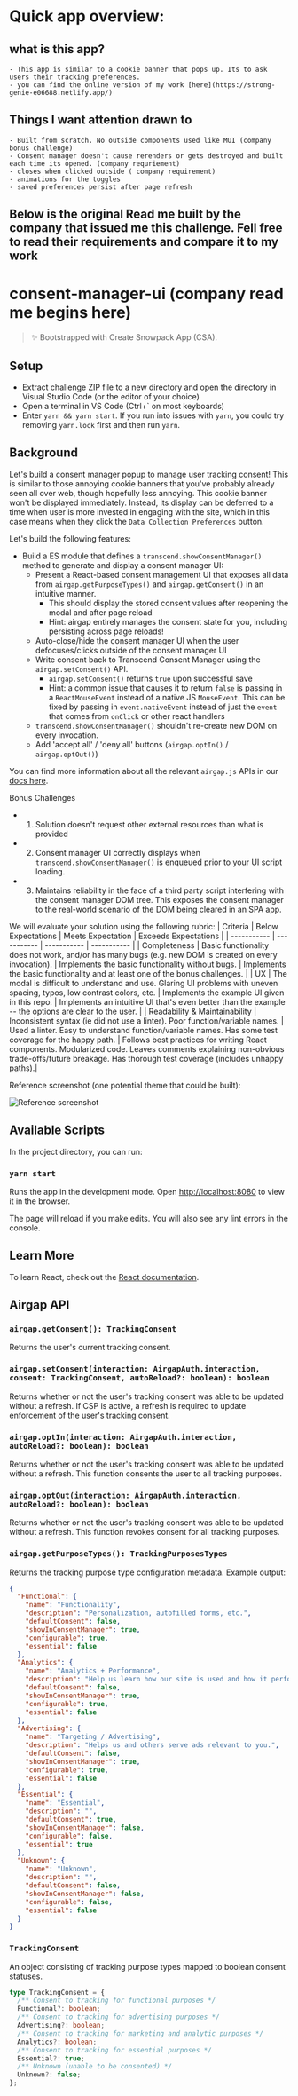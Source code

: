 # Quick app overview:


## what is this app?
    - This app is similar to a cookie banner that pops up. Its to ask users their tracking preferences. 
    - you can find the online version of my work [here](https://strong-genie-e06688.netlify.app/)

## Things I want attention drawn to
    - Built from scratch. No outside components used like MUI (company bonus challenge)
    - Consent manager doesn't cause rerenders or gets destroyed and built each time its opened. (company requriement)
    - closes when clicked outside ( company requirement)
    - animations for the toggles
    - saved preferences persist after page refresh


## Below is the original Read me built by the company that issued me this challenge. Fell free to read their requirements and compare it to my work




# consent-manager-ui (company read me begins here)

> ✨ Bootstrapped with Create Snowpack App (CSA).

## Setup

- Extract challenge ZIP file to a new directory and open the directory in Visual Studio Code (or the editor of your choice)
- Open a terminal in VS Code (Ctrl+\` on most keyboards)
- Enter `yarn && yarn start`. If you run into issues with `yarn`, you could try removing `yarn.lock` first and then run `yarn`.

## Background

Let's build a consent manager popup to manage user tracking consent! This is similar to those annoying cookie banners that you've probably already seen all over web, though hopefully less annoying. This cookie banner won't be displayed immediately. Instead, its display can be deferred to a time when user is more invested in engaging with the site, which in this case means when they click the `Data Collection Preferences` button.

Let's build the following features:

- Build a ES module that defines a `transcend.showConsentManager()` method to generate and display a consent manager UI:
  - Present a React-based consent management UI that exposes all data from `airgap.getPurposeTypes()` and `airgap.getConsent()` in an intuitive manner.
    - This should display the stored consent values after reopening the modal and after page reload
    - Hint: airgap entirely manages the consent state for you, including persisting across page reloads!
  - Auto-close/hide the consent manager UI when the user defocuses/clicks outside of the consent manager UI
  - Write consent back to Transcend Consent Manager using the `airgap.setConsent()` API.
    - `airgap.setConsent()` returns `true` upon successful save
    - Hint: a common issue that causes it to return `false` is passing in a `ReactMouseEvent` instead of a native JS `MouseEvent`. This can be fixed by passing in `event.nativeEvent` instead of just the `event` that comes from `onClick` or other react handlers
  - `transcend.showConsentManager()` shouldn't re-create new DOM on every invocation.
  - Add 'accept all' / 'deny all' buttons (`airgap.optIn()` / `airgap.optOut()`)

You can find more information about all the relevant `airgap.js` APIs in our [docs here](https://docs.transcend.io/docs/consent/reference/api).

Bonus Challenges

- 1. Solution doesn't request other external resources than what is provided
- 2. Consent manager UI correctly displays when `transcend.showConsentManager()` is enqueued prior to your UI script loading.
- 3. Maintains reliability in the face of a third party script interfering with the consent manager DOM tree. This exposes the consent manager to the real-world scenario of the DOM being cleared in an SPA app.

We will evaluate your solution using the following rubric:
| Criteria | Below Expectations | Meets Expectation | Exceeds Expectations |
| ----------- | ----------- | ----------- | ----------- |
| Completeness | Basic functionality does not work, and/or has many bugs (e.g. new DOM is created on every invocation). | Implements the basic functionality without bugs. | Implements the basic functionality and at least one of the bonus challenges. |
| UX | The modal is difficult to understand and use. Glaring UI problems with uneven spacing, typos, low contrast colors, etc. | Implements the example UI given in this repo. | Implements an intuitive UI that's even better than the example -- the options are clear to the user. |
| Readability & Maintainability | Inconsistent syntax (ie did not use a linter). Poor function/variable names. | Used a linter. Easy to understand function/variable names. Has some test coverage for the happy path. | Follows best practices for writing React components. Modularized code. Leaves comments explaining non-obvious trade-offs/future breakage. Has thorough test coverage (includes unhappy paths).|

Reference screenshot (one potential theme that could be built):

![Reference screenshot](https://user-images.githubusercontent.com/46995/96355297-eb129580-1094-11eb-933f-fb3ca3a18090.png 'Screenshot of a reference consent manager UI design')

## Available Scripts

In the project directory, you can run:

### `yarn start`

Runs the app in the development mode.
Open [http://localhost:8080](http://localhost:8080) to view it in the browser.

The page will reload if you make edits.
You will also see any lint errors in the console.

## Learn More

To learn React, check out the [React documentation](https://reactjs.org/).

## Airgap API

### `airgap.getConsent(): TrackingConsent`

Returns the user's current tracking consent.

### `airgap.setConsent(interaction: AirgapAuth.interaction, consent: TrackingConsent, autoReload?: boolean): boolean`

Returns whether or not the user's tracking consent was able to be updated without a refresh. If CSP is active, a refresh is required to update enforcement of the user's tracking consent.

### `airgap.optIn(interaction: AirgapAuth.interaction, autoReload?: boolean): boolean`

Returns whether or not the user's tracking consent was able to be updated without a refresh. This function consents the user to all tracking purposes.

### `airgap.optOut(interaction: AirgapAuth.interaction, autoReload?: boolean): boolean`

Returns whether or not the user's tracking consent was able to be updated without a refresh. This function revokes consent for all tracking purposes.

### `airgap.getPurposeTypes(): TrackingPurposesTypes`

Returns the tracking purpose type configuration metadata. Example output:

```json
{
  "Functional": {
    "name": "Functionality",
    "description": "Personalization, autofilled forms, etc.",
    "defaultConsent": false,
    "showInConsentManager": true,
    "configurable": true,
    "essential": false
  },
  "Analytics": {
    "name": "Analytics + Performance",
    "description": "Help us learn how our site is used and how it performs.",
    "defaultConsent": false,
    "showInConsentManager": true,
    "configurable": true,
    "essential": false
  },
  "Advertising": {
    "name": "Targeting / Advertising",
    "description": "Helps us and others serve ads relevant to you.",
    "defaultConsent": false,
    "showInConsentManager": true,
    "configurable": true,
    "essential": false
  },
  "Essential": {
    "name": "Essential",
    "description": "",
    "defaultConsent": true,
    "showInConsentManager": false,
    "configurable": false,
    "essential": true
  },
  "Unknown": {
    "name": "Unknown",
    "description": "",
    "defaultConsent": false,
    "showInConsentManager": false,
    "configurable": false,
    "essential": false
  }
}
```

### `TrackingConsent`

An object consisting of tracking purpose types mapped to boolean consent statuses.

```ts
type TrackingConsent = {
  /** Consent to tracking for functional purposes */
  Functional?: boolean;
  /** Consent to tracking for advertising purposes */
  Advertising?: boolean;
  /** Consent to tracking for marketing and analytic purposes */
  Analytics?: boolean;
  /** Consent to tracking for essential purposes */
  Essential?: true;
  /** Unknown (unable to be consented) */
  Unknown?: false;
};
```
